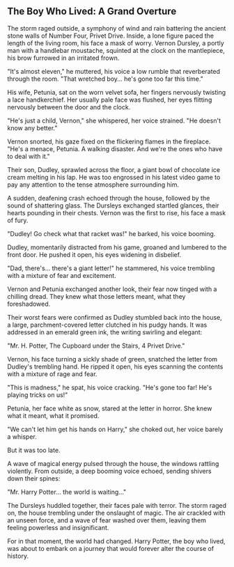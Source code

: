 ## The Boy Who Lived: A Grand Overture

The storm raged outside, a symphony of wind and rain battering the ancient stone walls of Number Four, Privet Drive. Inside, a lone figure paced the length of the living room, his face a mask of worry. Vernon Dursley, a portly man with a handlebar moustache, squinted at the clock on the mantlepiece, his brow furrowed in an irritated frown.

"It's almost eleven," he muttered, his voice a low rumble that reverberated through the room. "That wretched boy… he's gone too far this time."

His wife, Petunia, sat on the worn velvet sofa, her fingers nervously twisting a lace handkerchief. Her usually pale face was flushed, her eyes flitting nervously between the door and the clock.

"He's just a child, Vernon," she whispered, her voice strained. "He doesn't know any better."

Vernon snorted, his gaze fixed on the flickering flames in the fireplace. "He's a menace, Petunia. A walking disaster. And we're the ones who have to deal with it."

Their son, Dudley, sprawled across the floor, a giant bowl of chocolate ice cream melting in his lap. He was too engrossed in his latest video game to pay any attention to the tense atmosphere surrounding him.

A sudden, deafening crash echoed through the house, followed by the sound of shattering glass. The Dursleys exchanged startled glances, their hearts pounding in their chests. Vernon was the first to rise, his face a mask of fury.

"Dudley! Go check what that racket was!" he barked, his voice booming.

Dudley, momentarily distracted from his game, groaned and lumbered to the front door. He pushed it open, his eyes widening in disbelief.

"Dad, there's... there's a giant letter!" he stammered, his voice trembling with a mixture of fear and excitement.

Vernon and Petunia exchanged another look, their fear now tinged with a chilling dread. They knew what those letters meant, what they foreshadowed.

Their worst fears were confirmed as Dudley stumbled back into the house, a large, parchment-covered letter clutched in his pudgy hands. It was addressed in an emerald green ink, the writing swirling and elegant:

"Mr. H. Potter,
The Cupboard under the Stairs,
4 Privet Drive."

Vernon, his face turning a sickly shade of green, snatched the letter from Dudley's trembling hand. He ripped it open, his eyes scanning the contents with a mixture of rage and fear.

"This is madness," he spat, his voice cracking. "He's gone too far! He's playing tricks on us!"

Petunia, her face white as snow, stared at the letter in horror. She knew what it meant, what it promised.

"We can't let him get his hands on Harry," she choked out, her voice barely a whisper.

But it was too late.

A wave of magical energy pulsed through the house, the windows rattling violently. From outside, a deep booming voice echoed, sending shivers down their spines:

"Mr. Harry Potter… the world is waiting..."

The Dursleys huddled together, their faces pale with terror. The storm raged on, the house trembling under the onslaught of magic. The air crackled with an unseen force, and a wave of fear washed over them, leaving them feeling powerless and insignificant.

For in that moment, the world had changed. Harry Potter, the boy who lived, was about to embark on a journey that would forever alter the course of history.
